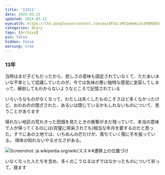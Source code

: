 ```yaml
---
title: '13311'
date: 2024.03.11
updated: 2024.03.11
eyecatch: https://lh3.googleusercontent.com/pw/AP1GczMCQwRmKy3x3RBRQO5uSVf0a_zDvbYjgECO3qj4YhZZhX8iWEX6n5AmYeT0uR7x8Ktyyu3lEB_9dfH1aL2S4FtDAftWjG9h4RfqPGBzOF98VWSV64At-efk2VlCjBrHCSyp5Idrx34yT2QepVUrWZEu=w1600-h838-s-no
categories: diary
tags: [Archive]
pin: false
hidden: false
warning: true
---
```


### 13年

当時はまだ子どもだったから、悲しさの意味も固定されていなくて、ただあいまいな不幸として認識していたのが，今では気味の悪い独特な感覚に変容してしまって、解剖してもわからないようなところで記憶されている

いろいろなものがなくなって、わたしは失くしたものこそさほど多くなかったけど、おのおのの閉ざされた、あるいは閉じているかもしれないものについて、思うことがあります

帰れない地区の荒れきった田畑を見たときの衝撃がまだ残っていて、本当の意味で人が帰ってくるのには(完璧に除染されても)相当な年月を要するのだと思った。すでにあの土地では、いちめんの芒だけが、落ちていく陽に手を振っている。
得体の知れないやるせなさがある。

![Screenshot: ja.wikipedia.org/wiki/ススキ#遷移上の位置づけ](https://lh3.googleusercontent.com/pw/AP1GczPq9wIXpSZ6ZkU1qaRPeK2Od1c5XjgQdOwuc3etfZezhsB5knWKnfz_3kmiIqvG2-IpxHEqJ0z5rDhG95SvsuRdQazfuxpKPULVMTGXWOGr3Rc7_G2rIvjkG9Mnrg1GjVNC5ArdPBYvz-23YogwUkGY=w828-h488-s-no)

いなくなった人たちを含め、多くのこうなるはずではなかったものについて祈って、寝ます
